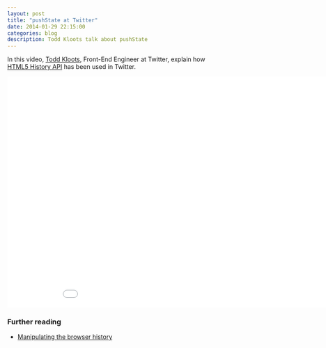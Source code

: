 ```yaml
---
layout: post
title: "pushState at Twitter"
date: 2014-01-29 22:15:00
categories: blog
description: Todd Kloots talk about pushState
---
```


In this video, <a href="https://twitter.com/todd" target="_blank">Todd Kloots</a>, Front-End Engineer at Twitter, explain how <a href="http://diveintohtml5.info/history.html" target="_blank">HTML5 History API</a> has been used in Twitter.

<iframe width="944" height="531" src="//www.youtube.com/embed/hrZl_EQUbRQ" frameborder="0" allowfullscreen></iframe>

### Further reading

* <a href="https://developer.mozilla.org/en-US/docs/Web/Guide/API/DOM/Manipulating_the_browser_history" target="_blank">Manipulating the browser history</a>